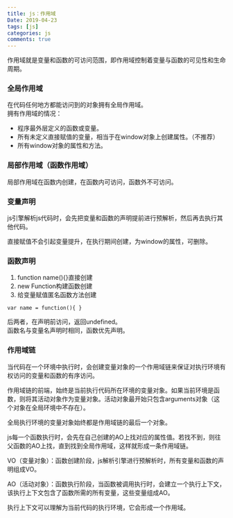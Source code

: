 ```yaml
---
title: js：作用域
Date: 2019-04-23
tags: [js]
categories: js
comments: true
---
```


作用域就是变量和函数的可访问范围，即作用域控制着变量与函数的可见性和生命周期。

### 全局作用域
在代码任何地方都能访问到的对象拥有全局作用域。   
拥有作用域的情况：
- 程序最外层定义的函数或变量。
- 所有未定义直接赋值的变量，相当于在window对象上创建属性。（不推荐）
- 所有window对象的属性和方法。

### 局部作用域（函数作用域）
局部作用域在函数内创建，在函数内可访问，函数外不可访问。

### 变量声明
js引擎解析js代码时，会先把变量和函数的声明提前进行预解析，然后再去执行其他代码。

直接赋值不会引起变量提升，在执行期间创建，为window的属性，可删除。

### 函数声明
1. function name(){}直接创建
2. new Function构建函数创建
3. 给变量赋值匿名函数方法创建
```
var name = function(){ }
```
后两者，在声明前访问，返回undefined。  
函数名与变量名声明时相同，函数优先声明。

### 作用域链
当代码在一个环境中执行时，会创建变量对象的一个作用域链来保证对执行环境有权访问的变量和函数的有序访问。

作用域链的前端，始终是当前执行代码所在环境的变量对象。如果当前环境是函数，则将其活动对象作为变量对象。活动对象最开始只包含arguments对象（这个对象在全局环境中不存在）。

全局执行环境的变量对象始终都是作用域链的最后一个对象。

js每一个函数执行时，会先在自己创建的AO上找对应的属性值。若找不到，则往父函数的AO上找，直到找到全局作用域，这样就形成一条作用域链。

VO（变量对象）：函数创建阶段，js解析引擎进行预解析时，所有变量和函数的声明组成VO。

AO（活动对象）：函数执行阶段，当函数被调用执行时，会建立一个执行上下文，该执行上下文包含了函数所需的所有变量，这些变量组成AO。

执行上下文可以理解为当前代码的执行环境，它会形成一个作用域。
